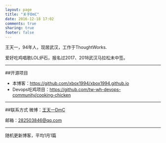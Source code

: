 ```yaml
---
layout: page
title: "关于DmC"
date: 2016-12-18 17:02
comments: true
sharing: true
footer: false
---
```

王天一，94年人，现居武汉，工作于ThoughtWorks.

爱好吃鸡唱歌LOL炉石，报名过2017、2018武汉马拉松未中签。

***
##开源项目
* 本博客：https://github.com/xbox1994/xbox1994.github.io
* Devops吃鸡项目：https://github.com/tw-wh-devops-community/cooking-chicken
***
##联系方式
微博：[王天一DmC](http://weibo.com/u/3198249674)

邮箱：282503846@qq.com

***
随机更新博客，平均1月1篇
